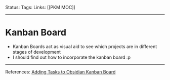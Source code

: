 Status:
Tags:
Links: [[PKM MOC]]
___
# Kanban Board
- Kanban Boards act as visual aid to see which projects are in different stages of development
- I should find out how to incorporate the kanban board :p


___
References: [Adding Tasks to Obsidian Kanban Board](https://github.com/chhoumann/quickadd/blob/master/docs/Examples/Capture_AddTaskToKanbanBoard.md)
